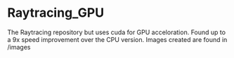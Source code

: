 # Raytracing_GPU
The Raytracing repository but uses cuda for GPU acceloration. Found up to a 9x speed improvement over the CPU version.
Images created are found in /images
